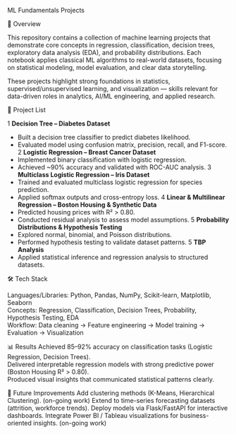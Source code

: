 ML Fundamentals Projects

📌 Overview

This repository contains a collection of machine learning projects that demonstrate core concepts in regression, classification, decision trees, exploratory data analysis (EDA), and probability distributions. Each notebook applies classical ML algorithms to real-world datasets, focusing on statistical modeling, model evaluation, and clear data storytelling.

These projects highlight strong foundations in statistics, supervised/unsupervised learning, and visualization — skills relevant for data-driven roles in analytics, AI/ML engineering, and applied research.

📂 Project List

1 **Decision Tree – Diabetes Dataset**
  - Built a decision tree classifier to predict diabetes likelihood.
  - Evaluated model using confusion matrix, precision, recall, and F1-score.
2 **Logistic Regression – Breast Cancer Dataset**
  - Implemented binary classification with logistic regression.
  - Achieved ~90% accuracy and validated with ROC-AUC analysis.
3 **Multiclass Logistic Regression – Iris Dataset**
  - Trained and evaluated multiclass logistic regression for species prediction.
  - Applied softmax outputs and cross-entropy loss.
4 **Linear & Multilinear Regression – Boston Housing & Synthetic Data**
  - Predicted housing prices with R² > 0.80.
  - Conducted residual analysis to assess model assumptions.
5 **Probability Distributions & Hypothesis Testing**
  - Explored normal, binomial, and Poisson distributions.
  - Performed hypothesis testing to validate dataset patterns.
5 **TBP Analysis**
  - Applied statistical inference and regression analysis to structured datasets.


🛠 Tech Stack

Languages/Libraries: Python, Pandas, NumPy, Scikit-learn, Matplotlib, Seaborn <br />
Concepts: Regression, Classification, Decision Trees, Probability, Hypothesis Testing, EDA  <br />
Workflow: Data cleaning → Feature engineering → Model training → Evaluation → Visualization <br /> 


📊 Results
Achieved 85–92% accuracy on classification tasks (Logistic Regression, Decision Trees).<br />
Delivered interpretable regression models with strong predictive power (Boston Housing R² > 0.80).<br />
Produced visual insights that communicated statistical patterns clearly.<br />


🚀 Future Improvements
Add clustering methods (K-Means, Hierarchical Clustering). (on-going work)
Extend to time-series forecasting datasets (attrition, workforce trends).
Deploy models via Flask/FastAPI for interactive dashboards.
Integrate Power BI / Tableau visualizations for business-oriented insights. (on-going work)

